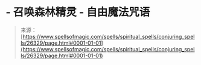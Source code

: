 <!--yml

category: 未分类

date: 2024-06-12 19:14:09

-->

# -   召唤森林精灵 - 自由魔法咒语

> 来源：[https://www.spellsofmagic.com/spells/spiritual_spells/conjuring_spells/26329/page.html#0001-01-01](https://www.spellsofmagic.com/spells/spiritual_spells/conjuring_spells/26329/page.html#0001-01-01)
